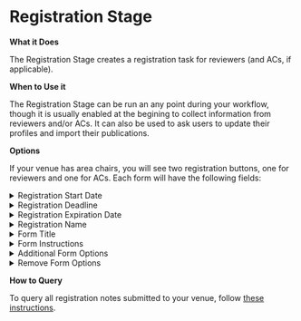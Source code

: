 # Registration Stage

**What it Does**

The Registration Stage creates a registration task for reviewers (and ACs, if applicable).

**When to Use it**

The Registration Stage can be run an any point during your workflow, though it is usually enabled at the begining to collect information from reviewers and/or ACs. It can also be used to ask users to update their profiles and import their publications.

**Options**

If your venue has area chairs, you will see two registration buttons, one for reviewers and one for ACs. Each form will have the following fields:

<details>

<summary>Registration Start Date</summary>

* When the registration task will become active, in GMT
* Optional
* Defaults to now

</details>

<details>

<summary>Registration Deadline</summary>

* The soft deadline reviewers and/or area chairs will see, in GMT
* Required

</details>

<details>

<summary>Registration Expiration Date</summary>

* The hard deadline when the task will expire, in GMT
* Required

</details>

<details>

<summary>Registration Name</summary>

* The name you choose will appear as a button in the Registration page
* Use underscores to represent spaces
* Optional
* Default: 'Registration'

</details>

<details>

<summary>Form Title</summary>

* Title of the registration form
* Required
* Default: 'Reviewer Registration' or 'Area Chair Registration'

</details>

<details>

<summary>Form Instructions</summary>

* Instructions reviewers or area chairs will see when completing the task
* Required

</details>

<details>

<summary>Additional Form Options</summary>

* Additional fields that can be added to the registration form. Expects a valid JSON surrounded by a single pair of curly braces {}. Read more about defining fields [here.](../../getting-started/frequently-asked-questions/what-field-types-are-supported-in-the-forms.md)
* Optional
* Defaults to [default Registration Form](../default-forms/default-registration-form.md)

</details>

<details>

<summary>Remove Form Options</summary>

* Fields to be removed from the default [registration form](../default-forms/default-registration-form.md)
* Optional

</details>

**How to Query**

To query all registration notes submitted to your venue, follow [these instructions](../../how-to-guides/data-retrieval-and-modification/how-to-get-all-registration-notes.md).
